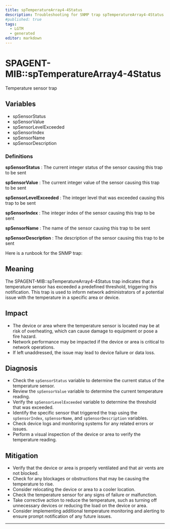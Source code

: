```yaml
---
title: spTemperatureArray4-4Status
description: Troubleshooting for SNMP trap spTemperatureArray4-4Status
#published: true
tags:
  - LGTM
  - generated
editor: markdown
---
```


# SPAGENT-MIB::spTemperatureArray4-4Status 

Temperature sensor trap 


## Variables


  - spSensorStatus
  - spSensorValue
  - spSensorLevelExceeded
  - spSensorIndex
  - spSensorName
  - spSensorDescription 

### Definitions 


**spSensorStatus** 
: The current integer status of the sensor causing this trap to be sent 

**spSensorValue** 
: The current integer value of the sensor causing this trap to be sent 

**spSensorLevelExceeded** 
: The integer level that was exceeded causing this trap to be sent 

**spSensorIndex** 
: The integer index of the sensor causing this trap to be sent 

**spSensorName** 
: The name of the sensor causing this trap to be sent 

**spSensorDescription** 
: The description of the sensor causing this trap to be sent 


Here is a runbook for the SNMP trap:

## Meaning

The SPAGENT-MIB::spTemperatureArray4-4Status trap indicates that a temperature sensor has exceeded a predefined threshold, triggering this notification. This trap is used to inform network administrators of a potential issue with the temperature in a specific area or device.

## Impact

* The device or area where the temperature sensor is located may be at risk of overheating, which can cause damage to equipment or pose a fire hazard.
* Network performance may be impacted if the device or area is critical to network operations.
* If left unaddressed, the issue may lead to device failure or data loss.

## Diagnosis

* Check the `spSensorStatus` variable to determine the current status of the temperature sensor.
* Review the `spSensorValue` variable to determine the current temperature reading.
* Verify the `spSensorLevelExceeded` variable to determine the threshold that was exceeded.
* Identify the specific sensor that triggered the trap using the `spSensorIndex`, `spSensorName`, and `spSensorDescription` variables.
* Check device logs and monitoring systems for any related errors or issues.
* Perform a visual inspection of the device or area to verify the temperature reading.

## Mitigation

* Verify that the device or area is properly ventilated and that air vents are not blocked.
* Check for any blockages or obstructions that may be causing the temperature to rise.
* Consider relocating the device or area to a cooler location.
* Check the temperature sensor for any signs of failure or malfunction.
* Take corrective action to reduce the temperature, such as turning off unnecessary devices or reducing the load on the device or area.
* Consider implementing additional temperature monitoring and alerting to ensure prompt notification of any future issues.
---




